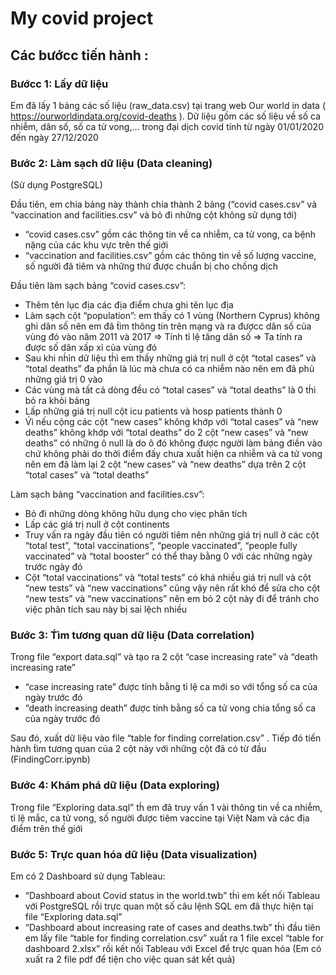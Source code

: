 # My covid project
 

## Các bướcc tiến hành :

### Bướcc 1: Lấy dữ liệu

Em đã lấy 1 bảng các số liệu (raw_data.csv) tại trang web Our world in data ( https://ourworldindata.org/covid-deaths ). Dữ liệu gồm các số liệu về số ca nhiễm, dân số, số ca tử vong,… trong đại dịch covid tính từ ngày 01/01/2020 đến ngày 27/12/2020

### Bước 2: Làm sạch dữ liệu (Data cleaning)
(Sử dụng PostgreSQL)

Đầu tiên, em chia bảng này thành chia thành 2 bảng (“covid cases.csv” và “vaccination and facilities.csv” và bỏ đi những cột không sử dụng tới)

* “covid cases.csv” gồm các thông tin về ca nhiễm, ca tử vong, ca bệnh nặng của các khu vực trên thế giới
* “vaccination and facilities.csv” gồm các thông tin về số lượng vaccine, số người đã tiêm và những thứ được chuẩn bị cho chống dịch

Đầu tiên làm sạch bảng “covid cases.csv”:
* Thêm tên lục địa các địa điểm chưa ghi tên lục địa
* Làm sạch cột “population”: em thấy có 1 vùng (Northern Cyprus) không ghi dân số nên em đã t́ìm thông tin trên mạng và ra đượcc dân số của vùng đó vào năm 2011 và 2017 => Tính tỉ lệ tăng dân số => Ta tính ra được số dân xấp xỉ của vùng đó
* Sau khi nh́ìn dữ liệu th́ì em thấy những giá trị null ở cột “total cases” và “total deaths” đa phần là lúc mà chưa có ca nhiễm nào nên em đã phủ những giá trị 0 vào
* Các vùng mà tất cả dòng đều có “total cases” và “total deaths” là 0 th́ì bỏ ra khỏi bảng 
* Lấp những giá trị null cột icu patients và hosp patients thành 0
* V́ì nếu cộng các cột “new cases” không khớp với “total cases” và “new deaths” không khớp với “total deaths” do 2 cột “new cases” và “new deaths” có những ô null là do ô đó không được người làm bảng điền vào chứ không phải do thời điểm đấy chưa xuất hiện ca nhiễm và ca tử vong nên em đã làm lại 2 cột “new cases” và “new deaths” dựa trên 2 cột “total cases” và “total deaths”

Làm sạch bảng “vaccination and facilities.csv”:
* Bỏ đi những dòng không hữu dụng cho viẹc phân tích
* Lấp các giá trị null ở cột continents
* Truy vấn ra ngày đầu tiên có người tiêm nên những giá trị null ở các cột “total test”, “total vaccinations”, “people vaccinated”, “people fully vaccinated” và “total booster” có thể thay bằng 0 với các những ngày trước ngày đó
* Cột “total vaccinations” và “total tests” có khá nhiều giá trị null và cột “new tests” và “new vaccinations” cũng vậy nên rất khó để sửa cho cột “new tests” và “new vaccinations” nên em bỏ 2 cột này đi để tránh cho việc phân tích sau này bị sai lệch nhiều

### Bước 3: T́ìm tương quan dữ liệu (Data correlation)

Trong file “export data.sql” và tạo ra 2 cột “case increasing rate” và “death increasing rate”
* “case increasing rate” được tính bằng tỉ lệ ca mới so với tổng số ca của ngày trước đó
* “death increasing death” được tính bằng số ca tử vong chia tổng số ca của ngày trước đó

Sau đó, xuất dữ liệu vào file “table for finding correlation.csv” . Tiếp đó tiến hành t́ìm tương quan của 2 cột này với những cột đã có từ đầu (FindingCorr.ipynb)


### Bước 4: Khám phá dữ liệu (Data exploring)

Trong file “Exploring data.sql” th́ em đã truy vấn 1 vài thông tin về ca nhiễm, tỉ lệ mắc, ca tử vong, số người được tiêm vaccine tại Việt Nam và các địa điểm trên thế giới

### Bước 5: Trực quan hóa dữ liệu (Data visualization)

Em có 2 Dashboard sử dụng Tableau:
* “Dashboard about Covid status in the world.twb” th́ì em kết nối Tableau với PostgreSQL rồi trực quan một số câu lệnh SQL em đã thực hiện tại file “Exploring data.sql”
* “Dashboard about increasing rate of cases and deaths.twb” th́ì đầu tiên em lấy file “table for finding correlation.csv” xuất ra 1 file excel “table for dashboard 2.xlsx” rồi kết nối Tableau với Excel để trực quan hóa
 (Em có xuất ra 2 file pdf để tiện cho việc quan sát kết quả)




